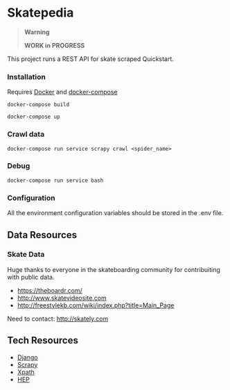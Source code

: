 # Skatepedia


> **Warning**
>
> **WORK in PROGRESS**

This project runs a REST API for skate scraped Quickstart.

### Installation

Requires [Docker](https://www.docker.com/) and [docker-compose](https://docs.docker.com/compose/)


`docker-compose build`

`docker-compose up`

### Crawl data

`docker-compose run service scrapy crawl <spider_name>`

### Debug

`docker-compose run service bash`

### Configuration

All the environment configuration variables should be stored in the .env file.

## Data Resources

### Skate Data

Huge thanks to everyone in the skateboarding community for contribuiting with public data.

- https://theboardr.com/
- http://www.skatevideosite.com
- http://freestylekb.com/wiki/index.php?title=Main_Page

Need to contact: http://skately.com

## Tech Resources

- [Django](https://docs.djangoproject.com/)
- [Scrapy](https://doc.scrapy.org/)
- [Xpath](https://devhints.io/xpath)
- [HEP](https://pythonhosted.org/hepcrawl/index.html)
